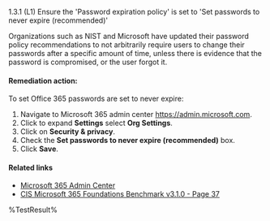 1.3.1 (L1) Ensure the 'Password expiration policy' is set to 'Set passwords to never expire (recommended)'

Organizations such as NIST and Microsoft have updated their password policy recommendations to not arbitrarily require users to change their passwords after a specific amount of time, unless there is evidence that the password is compromised, or the user forgot it.

#### Remediation action:

To set Office 365 passwords are set to never expire:
1. Navigate to Microsoft 365 admin center https://admin.microsoft.com.
2. Click to expand **Settings** select **Org Settings**.
3. Click on **Security & privacy**.
4. Check the **Set passwords to never expire (recommended)** box.
5. Click **Save**.

#### Related links

* [Microsoft 365 Admin Center](https://admin.microsoft.com)
* [CIS Microsoft 365 Foundations Benchmark v3.1.0 - Page 37](https://www.cisecurity.org/benchmark/microsoft_365)

<!--- Results --->
%TestResult%